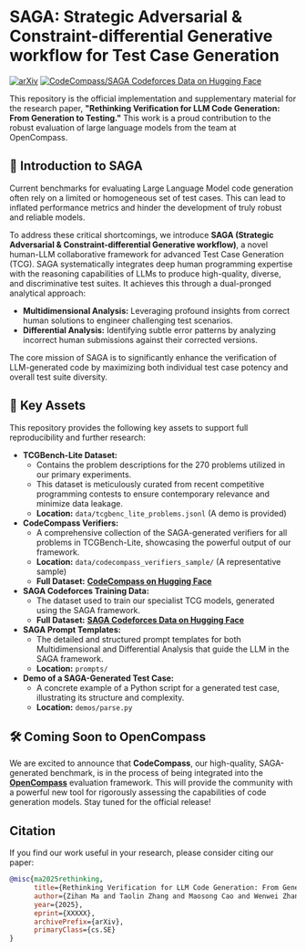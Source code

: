 # SAGA: Strategic Adversarial & Constraint-differential Generative workflow for Test Case Generation

[![arXiv](https://img.shields.io/badge/arXiv-XXXXX-b31b1b.svg)](https://arxiv.org/abs/xxxxx)
[![CodeCompass/SAGA Codeforces Data on Hugging Face](https://img.shields.io/badge/%F0%9F%A4%97%20Hugging%20Face-CodeCompass-blue)](https://huggingface.co/datasets/MichaelErchi/CodeCompass)

This repository is the official implementation and supplementary material for the research paper, **"Rethinking Verification for LLM Code Generation: From Generation to Testing."** This work is a proud contribution to the robust evaluation of large language models from the team at OpenCompass.

## 🚀 Introduction to SAGA

Current benchmarks for evaluating Large Language Model code generation often rely on a limited or homogeneous set of test cases. This can lead to inflated performance metrics and hinder the development of truly robust and reliable models.

To address these critical shortcomings, we introduce **SAGA (Strategic Adversarial & Constraint-differential Generative workflow)**, a novel human-LLM collaborative framework for advanced Test Case Generation (TCG). SAGA systematically integrates deep human programming expertise with the reasoning capabilities of LLMs to produce high-quality, diverse, and discriminative test suites. It achieves this through a dual-pronged analytical approach:

*   **Multidimensional Analysis:** Leveraging profound insights from correct human solutions to engineer challenging test scenarios.
*   **Differential Analysis:** Identifying subtle error patterns by analyzing incorrect human submissions against their corrected versions.

The core mission of SAGA is to significantly enhance the verification of LLM-generated code by maximizing both individual test case potency and overall test suite diversity.

## 🌟 Key Assets

This repository provides the following key assets to support full reproducibility and further research:

*   **TCGBench-Lite Dataset:**
    *   Contains the problem descriptions for the 270 problems utilized in our primary experiments.
    *   This dataset is meticulously curated from recent competitive programming contests to ensure contemporary relevance and minimize data leakage.
    *   **Location:** `data/tcgbenc_lite_problems.jsonl` (A demo is provided)
*   **CodeCompass Verifiers:**
    *   A comprehensive collection of the SAGA-generated verifiers for all problems in TCGBench-Lite, showcasing the powerful output of our framework.
    *   **Location:** `data/codecompass_verifiers_sample/` (A representative sample)
    *   **Full Dataset:** [**CodeCompass on Hugging Face**](https://huggingface.co/datasets/MichaelErchi/CodeCompass/tree/codecompass)
*   **SAGA Codeforces Training Data:**
    *   The dataset used to train our specialist TCG models, generated using the SAGA framework.
    *   **Full Dataset:** [**SAGA Codeforces Data on Hugging Face**](https://huggingface.co/datasets/MichaelErchi/CodeCompass/tree/codeforce_saga)
*   **SAGA Prompt Templates:**
    *   The detailed and structured prompt templates for both Multidimensional and Differential Analysis that guide the LLM in the SAGA framework.
    *   **Location:** `prompts/`
*   **Demo of a SAGA-Generated Test Case:**
    *   A concrete example of a Python script for a generated test case, illustrating its structure and complexity.
    *   **Location:** `demos/parse.py`

## 🛠️ Coming Soon to OpenCompass

We are excited to announce that **CodeCompass**, our high-quality, SAGA-generated benchmark, is in the process of being integrated into the [**OpenCompass**](https://github.com/open-compass/opencompass) evaluation framework. This will provide the community with a powerful new tool for rigorously assessing the capabilities of code generation models. Stay tuned for the official release!

## Citation

If you find our work useful in your research, please consider citing our paper:

```bibtex
@misc{ma2025rethinking,
      title={Rethinking Verification for LLM Code Generation: From Generation to Testing},
      author={Zihan Ma and Taolin Zhang and Maosong Cao and Wenwei Zhang and Minnan Luo and Songyang Zhang and Kai Chen},
      year={2025},
      eprint={XXXXX},
      archivePrefix={arXiv},
      primaryClass={cs.SE}
}